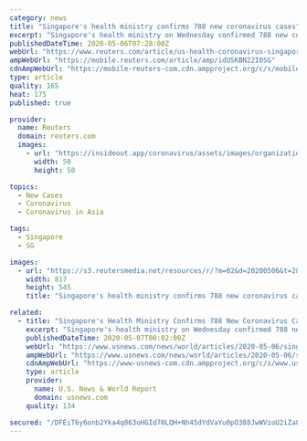 ```yaml
---
category: news
title: "Singapore's health ministry confirms 788 new coronavirus cases"
excerpt: "Singapore's health ministry on Wednesday confirmed 788 new coronavirus cases, taking the city-state's tally to 20,198."
publishedDateTime: 2020-05-06T07:28:00Z
webUrl: "https://www.reuters.com/article/us-health-coronavirus-singapore-idUSKBN22I0SG"
ampWebUrl: "https://mobile.reuters.com/article/amp/idUSKBN22I0SG"
cdnAmpWebUrl: "https://mobile-reuters-com.cdn.ampproject.org/c/s/mobile.reuters.com/article/amp/idUSKBN22I0SG"
type: article
quality: 165
heat: 175
published: true

provider:
  name: Reuters
  domain: reuters.com
  images:
    - url: "https://insideout.app/coronavirus/assets/images/organizations/reuters.com-50x50.jpg"
      width: 50
      height: 50

topics:
  - New Cases
  - Coronavirus
  - Coronavirus in Asia

tags:
  - Singapore
  - SG

images:
  - url: "https://s3.reutersmedia.net/resources/r/?m=02&d=20200506&t=2&i=1517622084&w=&fh=545px&fw=&ll=&pl=&sq=&r=LYNXMPEG450FO"
    width: 817
    height: 545
    title: "Singapore's health ministry confirms 788 new coronavirus cases"

related:
  - title: "Singapore's Health Ministry Confirms 788 New Coronavirus Cases, Reports Two Additional Deaths"
    excerpt: "Singapore's health ministry on Wednesday confirmed 788 new coronavirus cases, taking the city-state's tally to 20,198. The health ministry also reported two more deaths, bringing the virus-related death toll in the island nation to 20."
    publishedDateTime: 2020-05-07T00:02:00Z
    webUrl: "https://www.usnews.com/news/world/articles/2020-05-06/singapores-health-ministry-confirms-788-new-coronavirus-cases"
    ampWebUrl: "https://www.usnews.com/news/world/articles/2020-05-06/singapores-health-ministry-confirms-788-new-coronavirus-cases?context=amp"
    cdnAmpWebUrl: "https://www-usnews-com.cdn.ampproject.org/c/s/www.usnews.com/news/world/articles/2020-05-06/singapores-health-ministry-confirms-788-new-coronavirus-cases?context=amp"
    type: article
    provider:
      name: U.S. News & World Report
      domain: usnews.com
    quality: 134

secured: "/DFEiT6y6onb2Yka4q863oHGId70LQH+Nh45dYdVaYu0pO388JwWVzoU2iZa8Jwm9f4EQJdUt0RvH/z7ByUHcD0fedJzrKN8CvCn+W4jR4It9ntWPv70f8ArrgoYN61Nfd5MCoD0OnuLVv/DFReERUYgZOoX1MRhdS53nzHSWScbLq9KMJRqp/FHUj4u2Fl9YGZWLR+XA4RGU20kYsTpaO+Og+MCXhpQWqRdC7uRIZG/OR6OQWTgDi99iznhiVcJ+kXgaKsUsyEfCOdOJAV+Lbiyi9HxJc3Qyuc2NuS2dDJas/SrZ9OCwKgMg+sANqQQeadIRWMkkRWVb7LENx99go9XfcLGTFAknugaKihhN6UDTXwCUTd9UfPEV3x9qX9GnwSwS1TTB3iFAuxN3qSWrvTtR4EU5gXXneamxzic5EFZF+TTAra7z2zAKV6hBCxzlpQt6edYCCgWF2EYnv8B8Yz4ZRlON0+zkESmDsvuvyk=;SakBJ5V7UagtV0dH0g4HVw=="
---
```



